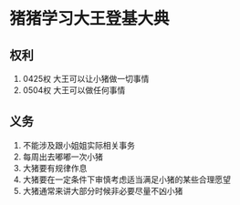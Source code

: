 # 猪猪学习大王登基大典
## 权利
1. 0425权 大王可以让小猪做一切事情
2. 0504权 大王可以做任何事情
## 义务
1. 不能涉及跟小姐姐实际相关事务
2. 每周出去嘟嘟一次小猪
3. 大猪要有规律作息
4. 大猪要在一定条件下审慎考虑适当满足小猪的某些合理愿望
5. 大猪通常来讲大部分时候非必要尽量不凶小猪
